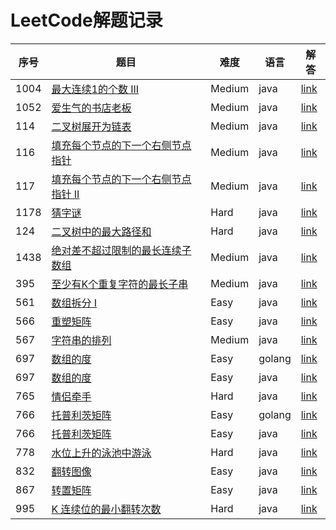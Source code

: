# LeetCode解题记录

|序号|题目|难度|语言|解答|
| - | - | - | - | - |
|1004|[最大连续1的个数 III](https://leetcode-cn.com/problems/max-consecutive-ones-iii/description/)|Medium|java|[link](https://github.com/zqrren/leetcode/tree/main/problems/1004.最大连续-1-的个数-iii.java)|
|1052|[爱生气的书店老板](https://leetcode-cn.com/problems/grumpy-bookstore-owner/description/)|Medium|java|[link](https://github.com/zqrren/leetcode/tree/main/problems/1052.爱生气的书店老板.java)|
|114|[二叉树展开为链表](https://leetcode-cn.com/problems/flatten-binary-tree-to-linked-list/description/)|Medium|java|[link](https://github.com/zqrren/leetcode/tree/main/problems/114.二叉树展开为链表.java)|
|116|[填充每个节点的下一个右侧节点指针](https://leetcode-cn.com/problems/populating-next-right-pointers-in-each-node/description/)|Medium|java|[link](https://github.com/zqrren/leetcode/tree/main/problems/116.填充每个节点的下一个右侧节点指针.java)|
|117|[填充每个节点的下一个右侧节点指针 II](https://leetcode-cn.com/problems/populating-next-right-pointers-in-each-node-ii/description/)|Medium|java|[link](https://github.com/zqrren/leetcode/tree/main/problems/117.填充每个节点的下一个右侧节点指针-ii.java)|
|1178|[猜字谜](https://leetcode-cn.com/problems/number-of-valid-words-for-each-puzzle/description/)|Hard|java|[link](https://github.com/zqrren/leetcode/tree/main/problems/1178.猜字谜.java)|
|124|[二叉树中的最大路径和](https://leetcode-cn.com/problems/binary-tree-maximum-path-sum/description/)|Hard|java|[link](https://github.com/zqrren/leetcode/tree/main/problems/124.二叉树中的最大路径和.java)|
|1438|[绝对差不超过限制的最长连续子数组](https://leetcode-cn.com/problems/longest-continuous-subarray-with-absolute-diff-less-than-or-equal-to-limit/description/)|Medium|java|[link](https://github.com/zqrren/leetcode/tree/main/problems/1438.绝对差不超过限制的最长连续子数组.java)|
|395|[至少有K个重复字符的最长子串](https://leetcode-cn.com/problems/longest-substring-with-at-least-k-repeating-characters/description/)|Medium|java|[link](https://github.com/zqrren/leetcode/tree/main/problems/395.至少有k个重复字符的最长子串.java)|
|561|[数组拆分 I](https://leetcode-cn.com/problems/array-partition-i/description/)|Easy|java|[link](https://github.com/zqrren/leetcode/tree/main/problems/561.数组拆分-i.java)|
|566|[重塑矩阵](https://leetcode-cn.com/problems/reshape-the-matrix/description/)|Easy|java|[link](https://github.com/zqrren/leetcode/tree/main/problems/566.重塑矩阵.java)|
|567|[字符串的排列](https://leetcode-cn.com/problems/permutation-in-string/description/)|Medium|java|[link](https://github.com/zqrren/leetcode/tree/main/problems/567.字符串的排列.java)|
|697|[数组的度](https://leetcode-cn.com/problems/degree-of-an-array/description/)|Easy|golang|[link](https://github.com/zqrren/leetcode/tree/main/problems/697.数组的度.go)|
|697|[数组的度](https://leetcode-cn.com/problems/degree-of-an-array/description/)|Easy|java|[link](https://github.com/zqrren/leetcode/tree/main/problems/697.数组的度.java)|
|765|[情侣牵手](https://leetcode-cn.com/problems/couples-holding-hands/description/)|Hard|java|[link](https://github.com/zqrren/leetcode/tree/main/problems/765.情侣牵手.java)|
|766|[托普利茨矩阵](https://leetcode-cn.com/problems/toeplitz-matrix/description/)|Easy|golang|[link](https://github.com/zqrren/leetcode/tree/main/problems/766.托普利茨矩阵.go)|
|766|[托普利茨矩阵](https://leetcode-cn.com/problems/toeplitz-matrix/description/)|Easy|java|[link](https://github.com/zqrren/leetcode/tree/main/problems/766.托普利茨矩阵.java)|
|778|[水位上升的泳池中游泳](https://leetcode-cn.com/problems/swim-in-rising-water/description/)|Hard|java|[link](https://github.com/zqrren/leetcode/tree/main/problems/778.水位上升的泳池中游泳.java)|
|832|[翻转图像](https://leetcode-cn.com/problems/flipping-an-image/description/)|Easy|java|[link](https://github.com/zqrren/leetcode/tree/main/problems/832.翻转图像.java)|
|867|[转置矩阵](https://leetcode-cn.com/problems/transpose-matrix/description/)|Easy|java|[link](https://github.com/zqrren/leetcode/tree/main/problems/867.转置矩阵.java)|
|995|[K 连续位的最小翻转次数](https://leetcode-cn.com/problems/minimum-number-of-k-consecutive-bit-flips/description/)|Hard|java|[link](https://github.com/zqrren/leetcode/tree/main/problems/995.k-连续位的最小翻转次数.java)|

